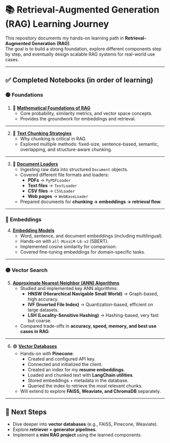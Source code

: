 # 📚 Retrieval-Augmented Generation (RAG) Learning Journey

This repository documents my hands-on learning path in **Retrieval-Augmented Generation (RAG)**.  
The goal is to build a strong foundation, explore different components step by step, and eventually design scalable RAG systems for real-world use cases.  

---

## ✅ Completed Notebooks (in order of learning)

### 🟢 Foundations
1. 🔵 [**Mathematical Foundations of RAG**](notebook/Mathematical_Foundations_of_RAG.ipynb)  
   - Core probability, similarity metrics, and vector space concepts.  
   - Provides the groundwork for embeddings and retrieval.  

---

2. 🔵 [**Text Chunking Strategies**](notebook/Text_Chunking_Strategies.ipynb)  
   - Why chunking is critical in RAG.  
   - Explored multiple methods: fixed-size, sentence-based, semantic, overlapping, and structure-aware chunking.  

---

3. 🔵 [**Document Loaders**](notebook/Document_Loaders.ipynb)  
   - Ingesting raw data into structured `Document` objects.  
   - Covered different file formats and loaders:  
     - **PDFs** → `PyPDFLoader`  
     - **Text files** → `TextLoader`  
     - **CSV files** → `CSVLoader`  
     - **Web pages** → `WebBaseLoader`  
   - Prepared documents for **chunking → embeddings → retrieval flow**.  

---

### 🔵 Embeddings
4. [**Embedding Models**](notebooks/Embedding_models.ipynb)  
   - Word, sentence, and document embeddings (including multilingual).  
   - Hands-on with `all-MiniLM-L6-v2` (SBERT).  
   - Implemented cosine similarity for comparison.  
   - Covered fine-tuning embeddings for domain-specific tasks.  

---

### 🟣 Vector Search
5. [**Approximate Nearest Neighbor (ANN) Algorithms**](notebooks/Approximate_Nearest_Neighbors_Algorithms.ipynb)  
   - Studied and implemented key ANN algorithms:  
     - **HNSW (Hierarchical Navigable Small World)** → Graph-based, high accuracy.  
     - **IVF (Inverted File Index)** → Quantization-based, efficient on large datasets.  
     - **LSH (Locality-Sensitive Hashing)** → Hashing-based, very fast but coarse.  
   - Compared trade-offs in **accuracy, speed, memory, and best use cases in RAG**.  

---
6. 🟣 [**Vector Databases**](notebook/Pinecone_Vector_Databases.ipynb)  
   - Hands-on with **Pinecone**:  
     - Created and configured API key.  
     - Connected and initialized the client.  
     - Created an index for my **resume embeddings**.  
     - Loaded and chunked text with **LangChain utilities**.  
     - Stored embeddings + metadata in the database.  
     - Queried the index to retrieve the most relevant chunks.  
   - Will extend to explore **FAISS, Weaviate, and ChromaDB** separately.  

---



## 📌 Next Steps
- Dive deeper into **vector databases** (e.g., FAISS, Pinecone, Weaviate).  
- Explore **retriever + generator pipelines**.  
- Implement a **mini RAG project** using the learned components.  
